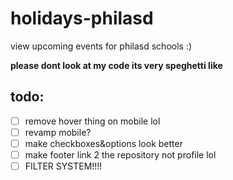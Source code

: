 # holidays-philasd

view upcoming events for philasd schools :)

**please dont look at my code its very speghetti like**

## todo:
 - [ ] remove hover thing on mobile lol
 - [ ] revamp mobile?
 - [ ] make checkboxes&options look better
 - [ ] make footer link 2 the repository not profile lol
 - [ ] FILTER SYSTEM!!!!

